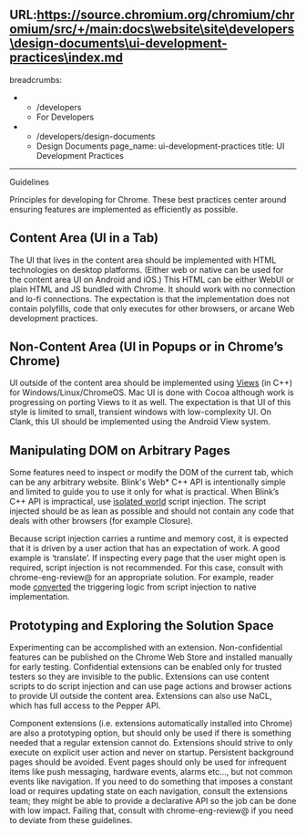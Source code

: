 URL:https://source.chromium.org/chromium/chromium/src/+/main:docs\website\site\developers\design-documents\ui-development-practices\index.md
---
breadcrumbs:
- - /developers
  - For Developers
- - /developers/design-documents
  - Design Documents
page_name: ui-development-practices
title: UI Development Practices
---

Guidelines

Principles for developing for Chrome. These best practices center around
ensuring features are implemented as efficiently as possible.

## Content Area (UI in a Tab)

The UI that lives in the content area should be implemented with HTML
technologies on desktop platforms. (Either web or native can be used for the
content area UI on Android and iOS.) This HTML can be either WebUI or plain HTML
and JS bundled with Chrome. It should work with no connection and lo-fi
connections. The expectation is that the implementation does not contain
polyfills, code that only executes for other browsers, or arcane Web development
practices.

## Non-Content Area (UI in Popups or in Chrome’s Chrome)

UI outside of the content area should be implemented using
[Views](https://code.google.com/p/chromium/codesearch#chromium/src/ui/views/)
(in C++) for Windows/Linux/ChromeOS. Mac UI is done with Cocoa although work is
progressing on porting Views to it as well. The expectation is that UI of this
style is limited to small, transient windows with low-complexity UI. On Clank,
this UI should be implemented using the Android View system.

## Manipulating DOM on Arbitrary Pages

Some features need to inspect or modify the DOM of the current tab, which can be
any arbitrary website. Blink's Web\* C++ API is intentionally simple and limited
to guide you to use it only for what is practical. When Blink’s C++ API is
impractical, use [isolated
world](https://cs.chromium.org/chromium/src/content/public/browser/render_frame_host.h?q=ExecuteJavaScriptInIsolatedWorld&sq=package:chromium&dr=CSs&rcl=1467300303&l=130)
script injection. The script injected should be as lean as possible and should
not contain any code that deals with other browsers (for example Closure).

Because script injection carries a runtime and memory cost, it is expected that
it is driven by a user action that has an expectation of work. A good example is
‘translate’. If inspecting every page that the user might open is required,
script injection is not recommended. For this case, consult with
chrome-eng-review@ for an appropriate solution. For example, reader mode
[converted](https://crbug.com/509869) the triggering logic from script injection
to native implementation.

## Prototyping and Exploring the Solution Space

Experimenting can be accomplished with an extension. Non-confidential features
can be published on the Chrome Web Store and installed manually for early
testing. Confidential extensions can be enabled only for trusted testers so they
are invisible to the public. Extensions can use content scripts to do script
injection and can use page actions and browser actions to provide UI outside the
content area. Extensions can also use NaCL, which has full access to the Pepper
API.

Component extensions (i.e. extensions automatically installed into Chrome) are
also a prototyping option, but should only be used if there is something needed
that a regular extension cannot do. Extensions should strive to only execute on
explicit user action and never on startup. Persistent background pages should be
avoided. Event pages should only be used for infrequent items like push
messaging, hardware events, alarms etc…, but not common events like navigation.
If you need to do something that imposes a constant load or requires updating
state on each navigation, consult the extensions team; they might be able to
provide a declarative API so the job can be done with low impact. Failing that,
consult with chrome-eng-review@ if you need to deviate from these guidelines.
